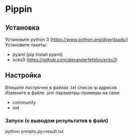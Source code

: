 # Pippin

## Установка

Установите python 3 (https://www.python.org/downloads/)  
Установите пакеты:

+ pyaml (pip install pyaml)
+ ecks3 (https://github.com/alexanderfefelov/ecks3)

## Настройка

Впишите построчно в файлах .txt список ip адресов  
Измените в файле .yml параметры-примеры на свои:

+ community
+ oid

### Запуск (с выводом результатов в файл)
python snmpto.py>result.txt

